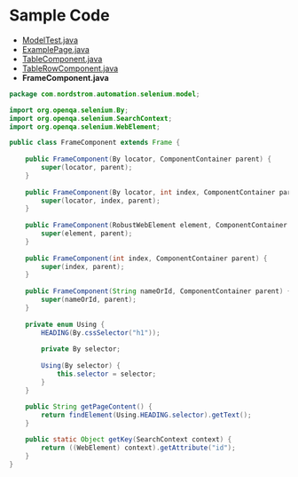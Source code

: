 # Sample Code

* [ModelTest.java](ModelTest.md)
* [ExamplePage.java](ExamplePage.md)
* [TableComponent.java](TableComponent.md)
* [TableRowComponent.java](TableRowComponent.md)
* **FrameComponent.java**

```java
package com.nordstrom.automation.selenium.model;

import org.openqa.selenium.By;
import org.openqa.selenium.SearchContext;
import org.openqa.selenium.WebElement;

public class FrameComponent extends Frame {
	
	public FrameComponent(By locator, ComponentContainer parent) {
		super(locator, parent);
	}
	
	public FrameComponent(By locator, int index, ComponentContainer parent) {
		super(locator, index, parent);
	}
	
	public FrameComponent(RobustWebElement element, ComponentContainer parent) {
		super(element, parent);
	}
	
	public FrameComponent(int index, ComponentContainer parent) {
		super(index, parent);
	}
	
	public FrameComponent(String nameOrId, ComponentContainer parent) {
		super(nameOrId, parent);
	}
	
	private enum Using {
		HEADING(By.cssSelector("h1"));
		
		private By selector;
		
		Using(By selector) {
			this.selector = selector;
		}
	}
	
	public String getPageContent() {
		return findElement(Using.HEADING.selector).getText();
	}

	public static Object getKey(SearchContext context) {
		return ((WebElement) context).getAttribute("id");
	}
}
```